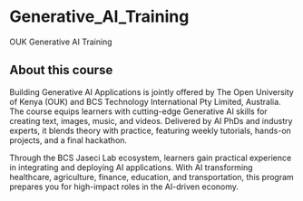 # Generative_AI_Training
OUK Generative AI Training

## About this course

Building Generative AI Applications is jointly offered by The Open University of Kenya (OUK) and BCS Technology International Pty Limited, Australia. The course equips learners with cutting-edge Generative AI skills for creating text, images, music, and videos. Delivered by AI PhDs and industry experts, it blends theory with practice, featuring weekly tutorials, hands-on projects, and a final hackathon.

Through the BCS Jaseci Lab ecosystem, learners gain practical experience in integrating and deploying AI applications. With AI transforming healthcare, agriculture, finance, education, and transportation, this program prepares you for high-impact roles in the AI-driven economy.
